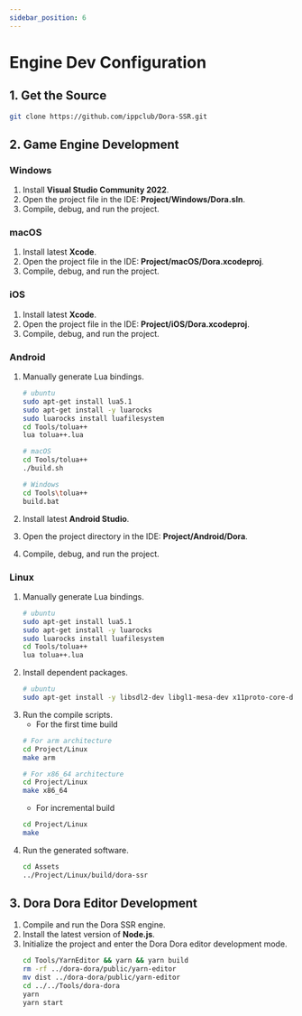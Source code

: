 ```yaml
---
sidebar_position: 6
---
```


# Engine Dev Configuration

## 1. Get the Source

```sh
git clone https://github.com/ippclub/Dora-SSR.git
```

## 2. Game Engine Development

### Windows

1. Install **Visual Studio Community 2022**.
2. Open the project file in the IDE: **Project/Windows/Dora.sln**.
3. Compile, debug, and run the project.

### macOS

1. Install latest **Xcode**.
2. Open the project file in the IDE: **Project/macOS/Dora.xcodeproj**.
3. Compile, debug, and run the project.

### iOS

1. Install latest **Xcode**.
2. Open the project file in the IDE: **Project/iOS/Dora.xcodeproj**.
3. Compile, debug, and run the project.

### Android

1. Manually generate Lua bindings.
   ```sh
   # ubuntu
   sudo apt-get install lua5.1
   sudo apt-get install -y luarocks
   sudo luarocks install luafilesystem
   cd Tools/tolua++
   lua tolua++.lua
   
   # macOS
   cd Tools/tolua++
   ./build.sh
   
   # Windows
   cd Tools\tolua++
   build.bat
   ```


2. Install latest **Android Studio**.
3. Open the project directory in the IDE: **Project/Android/Dora**.
4. Compile, debug, and run the project.

### Linux

1. Manually generate Lua bindings.
   ```sh
   # ubuntu
   sudo apt-get install lua5.1
   sudo apt-get install -y luarocks
   sudo luarocks install luafilesystem
   cd Tools/tolua++
   lua tolua++.lua
   ```
2. Install dependent packages.
   ```sh
   # ubuntu
   sudo apt-get install -y libsdl2-dev libgl1-mesa-dev x11proto-core-dev libx11-dev
   ```
3. Run the compile scripts.
   * For the first time build
   ```sh
   # For arm architecture
   cd Project/Linux
   make arm
   
   # For x86_64 architecture
   cd Project/Linux
   make x86_64
   ```
   * For incremental build
   ```sh
   cd Project/Linux
   make
   ```
4. Run the generated software.
   ```sh
   cd Assets
   ../Project/Linux/build/dora-ssr
   ```

## 3. Dora Dora Editor Development

1. Compile and run the Dora SSR engine.
2. Install the latest version of **Node.js**.
3. Initialize the project and enter the Dora Dora editor development mode.
   ```sh
   cd Tools/YarnEditor && yarn && yarn build
   rm -rf ../dora-dora/public/yarn-editor
   mv dist ../dora-dora/public/yarn-editor
   cd ../../Tools/dora-dora
   yarn
   yarn start
   ```
